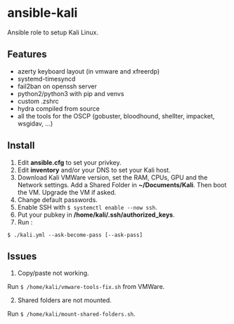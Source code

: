 # ansible-kali

Ansible role to setup Kali Linux.

## Features

- azerty keyboard layout (in vmware and xfreerdp)
- systemd-timesyncd
- fail2ban on openssh server
- python2/python3 with pip and venvs
- custom .zshrc
- hydra compiled from source
- all the tools for the OSCP (gobuster, bloodhound, shellter, impacket, wsgidav, ...)

## Install

1. Edit **ansible.cfg** to set your privkey.
2. Edit **inventory** and/or your DNS to set your Kali host.
3. Download Kali VMWare version, set the RAM, CPUs, GPU and the Network settings. Add a Shared Folder in **~/Documents/Kali**. Then boot the VM. Upgrade the VM if asked.
4. Change default passwords.
5. Enable SSH with `$ systemctl enable --now ssh`.
6. Put your pubkey in **/home/kali/.ssh/authorized_keys**.
7. Run :

```
$ ./kali.yml --ask-become-pass [--ask-pass]
```

## Issues

1. Copy/paste not working.

Run `$ /home/kali/vmware-tools-fix.sh` from VMWare.

2. Shared folders are not mounted.

Run `$ /home/kali/mount-shared-folders.sh`.

